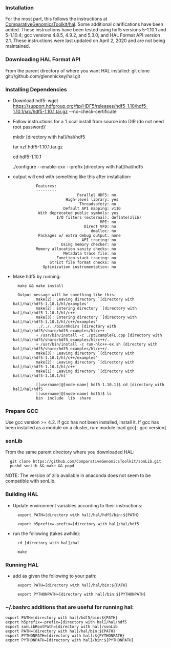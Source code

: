 ### Installation

For the most part, this follows the instructions at [ComparativeGenomicsToolkit/hal](https://github.com/ComparativeGenomicsToolkit/hal/blob/master/README.md). Some additional clarifications have been added.  These instructions have been tested using hdf5 versions 5-1.10.1 and 5-1.10.4; gcc versions 4.8.5, 4.9.2, and 5.3.0; and HAL Format API version 2.1.  These instructions were last updated on April 2, 2020 and are not being maintained.


### Downloading HAL Format API

From the parent directory of where you want HAL installed:
git clone git://github.com/glennhickey/hal.git


### Installing Dependencies

* Download hdf5:
wget https://support.hdfgroup.org/ftp/HDF5/releases/hdf5-1.10/hdf5-1.10.1/src/hdf5-1.10.1.tar.gz --no-check-certificate

* Follow instructions for a 'Local install from source into DIR (do not need root password)'
	
	mkdir [directory with hal]/hal/hdf5

	tar xzf hdf5-1.10.1.tar.gz

	cd hdf5-1.10.1

	./configure --enable-cxx --prefix [directory with hal]/hal/hdf5

* output will end with something like this after installation:

				Features:
				---------
				                  Parallel HDF5: no
				             High-level library: yes
				                   Threadsafety: no
				            Default API mapping: v110
				 With deprecated public symbols: yes
				         I/O filters (external): deflate(zlib)
				                            MPE: no
				                     Direct VFD: no
				                        dmalloc: no
				 Packages w/ extra debug output: none
				                    API tracing: no
				           Using memory checker: no
				Memory allocation sanity checks: no
				            Metadata trace file: no
				         Function stack tracing: no
				      Strict file format checks: no
				   Optimization instrumentation: no

* Make hdf5 by running: 
		


		make && make install

		Output message will be something like this: 
				make[2]: Leaving directory `[directory with hal]/hal/hdf5-1.10.1/hl/examples'
				make[2]: Entering directory `[directory with hal]/hal/hdf5-1.10.1/hl/c++'
				make[3]: Entering directory `[directory with hal]/hal/hdf5-1.10.1/hl/c++/examples'
				../../../bin/mkdirs [directory with hal]/hal/hdf5/share/hdf5_examples/hl/c++
				+ /usr/bin/install -c ./ptExampleFL.cpp [directory with hal]/hal/hdf5/share/hdf5_examples/hl/c++/.
				+ /usr/bin/install -c run-hlc++-ex.sh [directory with hal]/hal/hdf5/share/hdf5_examples/hl/c++/.
				make[3]: Leaving directory `[directory with hal]/hal/hdf5-1.10.1/hl/c++/examples'
				make[2]: Leaving directory `[directory with hal]/hal/hdf5-1.10.1/hl/c++'
				make[1]: Leaving directory `[directory with hal]/hal/hdf5-1.10.1/hl'

				[[username]@[node-name] hdf5-1.10.1]$ cd [directory with hal]/hal/hdf5
				[[username]@[node-name] hdf5]$ ls
				bin  include  lib  share


### Prepare GCC 

Use gcc version >= 4.2.  If gcc has not been installed, install it.  If gcc has been installed as a module on a cluster, run:
	module load gcc[- gcc version]


### sonLib

From the same parent directory where you downloaded HAL:

	  git clone https://github.com/ComparativeGenomicsToolkit/sonLib.git
	  pushd sonLib && make && popd

NOTE: The version of zlib available in anaconda does not seem to be compatible with sonLib.


### Building HAL
* Update environment variables according to their instructions: 
		
		export PATH=[directory with hal]/hal/hdf5/bin:${PATH}
		
		export h5prefix=-prefix=[directory with hal]/hal/hdf5
* run the following (takes awhile):
		
		cd [directory with hal]/hal
		
		make 


### Running HAL

* add as given the following to your path:

		export PATH=[directory with hal]/hal/bin:${PATH}

		export PYTHONPATH=[directory with hal]/bin:${PYTHONPATH}


### ~/.bashrc additions that are useful for running hal:

```
export PATH=[directory with hal]/hdf5/bin:${PATH}
export h5prefix=-prefix=[directory with hal]/hal/hdf5
export sonLibRootPath=[directory with hal]/sonLib
export PATH=[directory with hal]/hal/bin:${PATH}
export PYTHONPATH=[directory with hal]:${PYTHONPATH}
export PYTHONPATH=[directory with hal]/bin:${PYTHONPATH}

```
